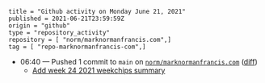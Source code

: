 ```
title = "Github activity on Monday June 21, 2021"
published = 2021-06-21T23:59:59Z
origin = "github"
type = "repository_activity"
repository = [ "norm/marknormanfrancis.com",]
tag = [ "repo-marknormanfrancis-com",]
```

* 06:40 — Pushed 1 commit to `main` on [`norm/marknormanfrancis.com`](https://github.com/norm/marknormanfrancis.com) ([diff](https://github.com/norm/marknormanfrancis.com/compare/e3b7bfe30c4fb900478e64e66e6af05f724f36ff..9b9a8a6ec9e88ec26d1cff6fc5eefe5df56822b4))
  * [Add week 24 2021 weekchips summary](https://github.com/norm/marknormanfrancis.com/commit/9b9a8a6ec9e88ec26d1cff6fc5eefe5df56822b4)
